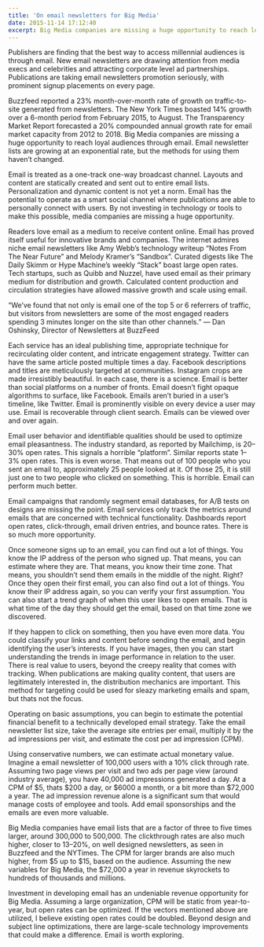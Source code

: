 ```yaml
---
title: 'On email newsletters for Big Media'
date: 2015-11-14 17:12:40
excerpt: Big Media companies are missing a huge opportunity to reach loyal audiences through email. Email newsletter lists are growing at an exponential rate, but the methods for using them haven’t changed.
---
```


Publishers are finding that the best way to access millennial audiences is through email. New email newsletters are drawing attention from media execs and celebrities and attracting corporate level ad partnerships. Publications are taking email newsletters promotion seriously, with prominent signup placements on every page.

Buzzfeed reported a 23% month-over-month rate of growth on traffic-to-site generated from newsletters. The New York Times boasted 14% growth over a 6-month period from February 2015, to August. The Transparency Market Report forecasted a 20% compounded annual growth rate for email market capacity from 2012 to 2018.
Big Media companies are missing a huge opportunity to reach loyal audiences through email. Email newsletter lists are growing at an exponential rate, but the methods for using them haven’t changed.

Email is treated as a one-track one-way broadcast channel. Layouts and content are statically created and sent out to entire email lists. Personalization and dynamic content is not yet a norm. Email has the potential to operate as a smart social channel where publications are able to personally connect with users. By not investing in technology or tools to make this possible, media companies are missing a huge opportunity.

Readers love email as a medium to receive content online. Email has proved itself useful for innovative brands and companies. The internet admires niche email newsletters like Amy Webb’s technology writeup “Notes From The Near Future” and Melody Kramer’s “Sandbox”. Curated digests like The Daily Skimm or Hype Machine’s weekly “Stack” boast large open rates. Tech startups, such as Quibb and Nuzzel, have used email as their primary medium for distribution and growth. Calculated content production and circulation strategies have allowed massive growth and scale using email.

“We’ve found that not only is email one of the top 5 or 6 referrers of traffic, but visitors from newsletters are some of the most engaged readers spending 3 minutes longer on the site than other channels.” — Dan Oshinsky, Director of Newsletters at BuzzFeed

Each service has an ideal publishing time, appropriate technique for recirculating older content, and intricate engagement strategy. Twitter can have the same article posted multiple times a day. Facebook descriptions and titles are meticulously targeted at communities. Instagram crops are made irresistibly beautiful. In each case, there is a science.
Email is better than social platforms on a number of fronts. Email doesn’t fight opaque algorithms to surface, like Facebook. Emails aren’t buried in a user’s timeline, like Twitter. Email is prominently visible on every device a user may use. Email is recoverable through client search. Emails can be viewed over and over again.

Email user behavior and identifiable qualities should be used to optimize email pleasantness. The industry standard, as reported by Mailchimp, is 20–30% open rates. This signals a horrible “platform”. Similar reports state 1–3% open rates. This is even worse. That means out of 100 people who you sent an email to, approximately 25 people looked at it. Of those 25, it is still just one to two people who clicked on something. This is horrible. Email can perform much better.

Email campaigns that randomly segment email databases, for A/B tests on designs are missing the point. Email services only track the metrics around emails that are concerned with technical functionality. Dashboards report open rates, click-through, email driven entries, and bounce rates. There is so much more opportunity.

Once someone signs up to an email, you can find out a lot of things. You know the IP address of the person who signed up. That means, you can estimate where they are. That means, you know their time zone. That means, you shouldn’t send them emails in the middle of the night. Right?
Once they open their first email, you can also find out a lot of things. You know their IP address again, so you can verify your first assumption. You can also start a trend graph of when this user likes to open emails. That is what time of the day they should get the email, based on that time zone we discovered.

If they happen to click on something, then you have even more data. You could classify your links and content before sending the email, and begin identifying the user’s interests. If you have images, then you can start understanding the trends in image performance in relation to the user.
There is real value to users, beyond the creepy reality that comes with tracking. When publications are making quality content, that users are legitimately interested in, the distribution mechanics are important. This method for targeting could be used for sleazy marketing emails and spam, but thats not the focus.

Operating on basic assumptions, you can begin to estimate the potential financial benefit to a technically developed email strategy. Take the email newsletter list size, take the average site entries per email, multiply it by the ad impressions per visit, and estimate the cost per ad impression (CPM).

Using conservative numbers, we can estimate actual monetary value. Imagine a email newsletter of 100,000 users with a 10% click through rate. Assuming two page views per visit and two ads per page view (around industry average), you have 40,000 ad impressions generated a day. At a CPM of $5, thats $200 a day, or $6000 a month, or a bit more than $72,000 a year. The ad impression revenue alone is a significant sum that would manage costs of employee and tools. Add email sponsorships and the emails are even more valuable.

Big Media companies have email lists that are a factor of three to five times larger, around 300,000 to 500,000. The clickthrough rates are also much higher, closer to 13–20%, on well designed newsletters, as seen in Buzzfeed and the NYTimes. The CPM for larger brands are also much higher, from $5 up to $15, based on the audience. Assuming the new variables for Big Media, the $72,000 a year in revenue skyrockets to hundreds of thousands and millions.

Investment in developing email has an undeniable revenue opportunity for Big Media. Assuming a large organization, CPM will be static from year-to-year, but open rates can be optimized. If the vectors mentioned above are utilized, I believe existing open rates could be doubled. Beyond design and subject line optimizations, there are large-scale technology improvements that could make a difference.
Email is worth exploring.